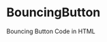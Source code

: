 # BouncingButton
Bouncing Button Code in HTML
<!DOCTYPE html>
<html>
<head>
	<title>Bouncing Button</title>
	<link href="https://fonts.googleapis.com/css?family=Montserrat:400,700" rel="stylesheet">
	<style>
		/* Button styles */
		.button {
			display: inline-block;
			padding: 15px 24px;
			margin-top:10px;
			background-color: #eccbd6;
			color: #55003e;
			border-radius: 24px;
          	border: 2px solid #55003e;
			text-decoration: none;
			font-size: 24px;
			font-weight: bold;
			font-family: 'Montserrat', sans-serif;
			text-align: center;
			cursor: pointer;
			animation: bounce 2s infinite;
		}

		/* Bounce animation */
		@keyframes bounce {
			0% {
				transform: translateY(0);
			}
			50% {
				transform: translateY(-10px);
			}
			100% {
				transform: translateY(0);
			}
		}

		/* Hover styles */
		.button:hover {
			background-color: #55003e;
			color: #EBE5d6;
          	border-color: #55003e;
		}
	</style>
</head>
<body>
	<a href="https://wwwlink.com" target="_blank" class="button">SHOW ME THE RESUME →</a>
</body>
</html>
